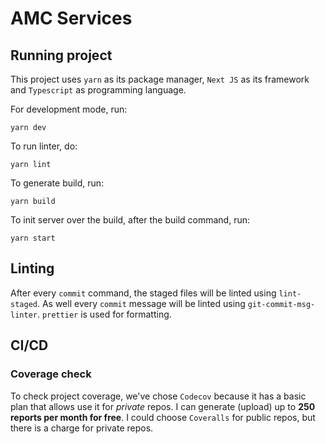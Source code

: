 # AMC Services

## Running project

This project uses `yarn` as its package manager, `Next JS` as its framework and `Typescript` as programming language.

For development mode, run:

`yarn dev`

To run linter, do:

`yarn lint`

To generate build, run:

`yarn build`

To init server over the build, after the build command, run:

`yarn start`

## Linting

After every `commit` command, the staged files will be linted using `lint-staged`.
As well every `commit` message will be linted using `git-commit-msg-linter`.
`prettier` is used for formatting.

## CI/CD

### Coverage check

To check project coverage, we've chose `Codecov` because it has a basic plan that allows use it for _private_ repos. I can generate (upload) up to **250 reports per month for free**. I could choose `Coveralls` for public repos, but there is a charge for private repos.
